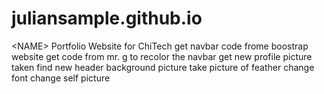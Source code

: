 # juliansample.github.io
&lt;NAME> Portfolio Website for ChiTech
get navbar code frome boostrap website
get code from mr. g to recolor the navbar
get new profile picture taken
find new header background picture
take picture of feather
change font
change self picture
